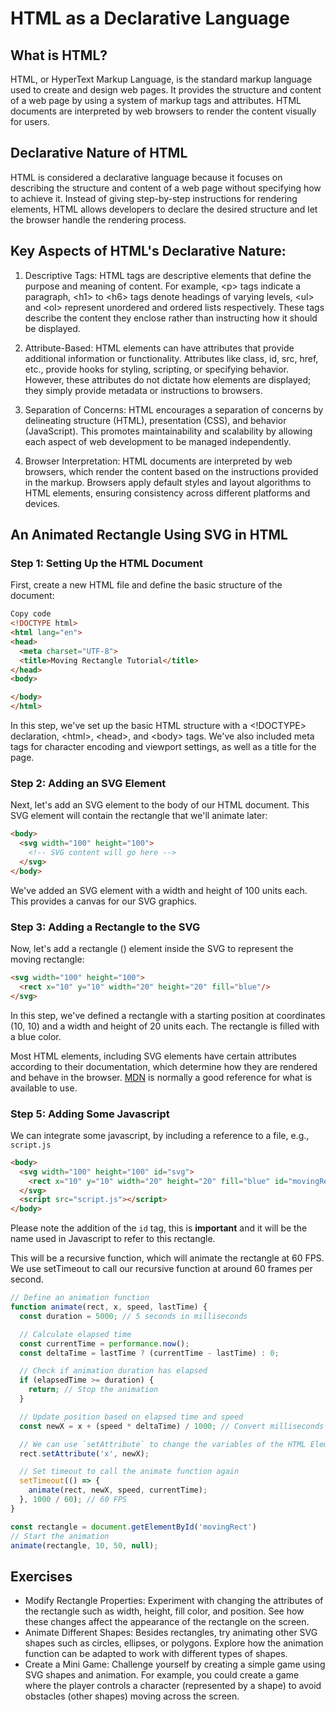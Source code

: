 
# HTML as a Declarative Language

## What is HTML?

HTML, or HyperText Markup Language, is the standard markup language used to create and design web pages. It provides the structure and content of a web page by using a system of markup tags and attributes. HTML documents are interpreted by web browsers to render the content visually for users.

## Declarative Nature of HTML

HTML is considered a declarative language because it focuses on describing the structure and content of a web page without specifying how to achieve it. Instead of giving step-by-step instructions for rendering elements, HTML allows developers to declare the desired structure and let the browser handle the rendering  process.

## Key Aspects of HTML's Declarative Nature:

1. Descriptive Tags: HTML tags are descriptive elements that define the purpose and meaning of content. For example, \<p\> tags indicate a paragraph, \<h1\> to \<h6\> tags denote headings of varying levels, \<ul\> and \<ol\> represent unordered and ordered lists respectively. These tags describe the content they enclose rather than instructing how it should be displayed.

2. Attribute-Based: HTML elements can have attributes that provide additional information or functionality. Attributes like class, id, src, href, etc., provide hooks for styling, scripting, or specifying behavior. However, these attributes do not dictate how elements are displayed; they simply provide metadata or instructions to browsers.

3. Separation of Concerns: HTML encourages a separation of concerns by delineating structure (HTML), presentation (CSS), and behavior (JavaScript). This promotes maintainability and scalability by allowing each aspect of web development to be managed independently.

4. Browser Interpretation: HTML documents are interpreted by web browsers, which render the content based on the instructions provided in the markup. Browsers apply default styles and layout algorithms to HTML elements, ensuring consistency across different platforms and devices.

## An Animated Rectangle Using SVG in HTML

### Step 1: Setting Up the HTML Document
First, create a new HTML file and define the basic structure of the document:

```html
Copy code
<!DOCTYPE html>
<html lang="en">
<head>
  <meta charset="UTF-8">
  <title>Moving Rectangle Tutorial</title>
</head>
<body>

</body>
</html>
```

In this step, we've set up the basic HTML structure with a \<!DOCTYPE\> declaration, \<html\>, \<head\>, and \<body\> tags. We've also included meta tags for character encoding and viewport settings, as well as a title for the page.

### Step 2: Adding an SVG Element

Next, let's add an SVG element to the body of our HTML document. This SVG element will contain the rectangle that we'll animate later:

```html
<body>
  <svg width="100" height="100">
    <!-- SVG content will go here -->
  </svg>
</body>
```

We've added an SVG element with a width and height of 100 units each. This provides a canvas for our SVG graphics.

### Step 3: Adding a Rectangle to the SVG
Now, let's add a rectangle (<rect>) element inside the SVG to represent the moving rectangle:

```html
<svg width="100" height="100">
  <rect x="10" y="10" width="20" height="20" fill="blue"/>
</svg>
```

In this step, we've defined a rectangle with a starting position at coordinates (10, 10) and a width and height of 20 units each. The rectangle is filled with a blue color. 

Most HTML elements, including SVG elements have certain attributes according to their documentation, which determine how they are rendered and behave in the browser. [MDN](https://developer.mozilla.org/en-US/docs/Web/SVG/Element/rect) is normally a good reference for what is available to use.

### Step 5: Adding Some Javascript

We can integrate some javascript, by including a reference to a file, e.g., `script.js`

```html
<body>
  <svg width="100" height="100" id="svg">
    <rect x="10" y="10" width="20" height="20" fill="blue" id="movingRect"/>
  </svg>
  <script src="script.js"></script>
</body>
```

Please note the addition of the `id` tag, this is **important** and it will be the name used in Javascript to refer to this rectangle. 

This will be a recursive function, which will animate the rectangle at 60 FPS. We use setTimeout to call our recursive function at around 60 frames per second. 

```javascript
// Define an animation function
function animate(rect, x, speed, lastTime) {
  const duration = 5000; // 5 seconds in milliseconds

  // Calculate elapsed time
  const currentTime = performance.now();
  const deltaTime = lastTime ? (currentTime - lastTime) : 0;

  // Check if animation duration has elapsed
  if (elapsedTime >= duration) {
    return; // Stop the animation
  }

  // Update position based on elapsed time and speed
  const newX = x + (speed * deltaTime) / 1000; // Convert milliseconds to seconds

  // We can use `setAttribute` to change the variables of the HTML Element. In this case, we are changing the x attribute. 
  rect.setAttribute('x', newX);

  // Set timeout to call the animate function again
  setTimeout(() => {
    animate(rect, newX, speed, currentTime);
  }, 1000 / 60); // 60 FPS
}

const rectangle = document.getElementById('movingRect')
// Start the animation
animate(rectangle, 10, 50, null);
```

## Exercises

- Modify Rectangle Properties: Experiment with changing the attributes of the rectangle such as width, height, fill color, and position. See how these changes affect the appearance of the rectangle on the screen.
- Animate Different Shapes: Besides rectangles, try animating other SVG shapes such as circles, ellipses, or polygons. Explore how the animation function can be adapted to work with different types of shapes.
- Create a Mini Game: Challenge yourself by creating a simple game using SVG shapes and animation. For example, you could create a game where the player controls a character (represented by a shape) to avoid obstacles (other shapes) moving across the screen.




